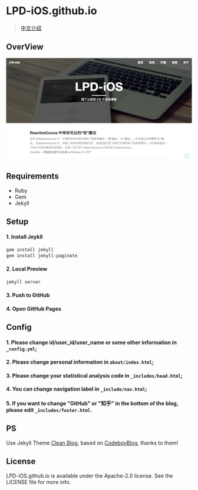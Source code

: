 # LPD-iOS.github.io

> [中文介绍](https://github.com/LPD-iOS/LPD-iOS.github.io/blob/master/README_CN.md)

## OverView

![lpd-ios.github.io](lpd-ios.github.io.png)

## Requirements

- Ruby
- Gem
- Jekyll

## Setup

#### 1. Install Jeykll
```
gem install jekyll
gem install jekyll-paginate
```
#### 2. Local Preview
```
jekyll server
```
#### 3. Push to GitHub
#### 4. Open GitHub Pages

## Config

#### 1. Please change id/user_id/user_name or some other information in `_config.yml`;
#### 2. Please change personal information in `about/index.html`;
#### 3. Please change your statistical analysis code in `_includes/head.html`;
#### 4. You can change navigation label in `_include/nav.html`;
#### 5. If you want to change "GitHub" or "知乎" in the bottom of the blog, please edit `_includes/footer.html`.

## PS

Use Jekyll Theme [Clean Blog](https://github.com/deviodigital/cleanblog/), based on [CodeboyBlog](https://github.com/androiddevelop/CodeboyBlog), thanks to them!

## License

LPD-iOS.github.io is available under the Apache-2.0 license. See the LICENSE file for more info.
